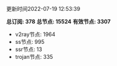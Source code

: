 更新时间2022-07-19 12:53:39

**总订阅: 378**
**总节点: 15524**
**有效节点: 3307**
- v2ray节点: 1964
- ss节点: 995
- ssr节点: 13
- trojan节点: 335
